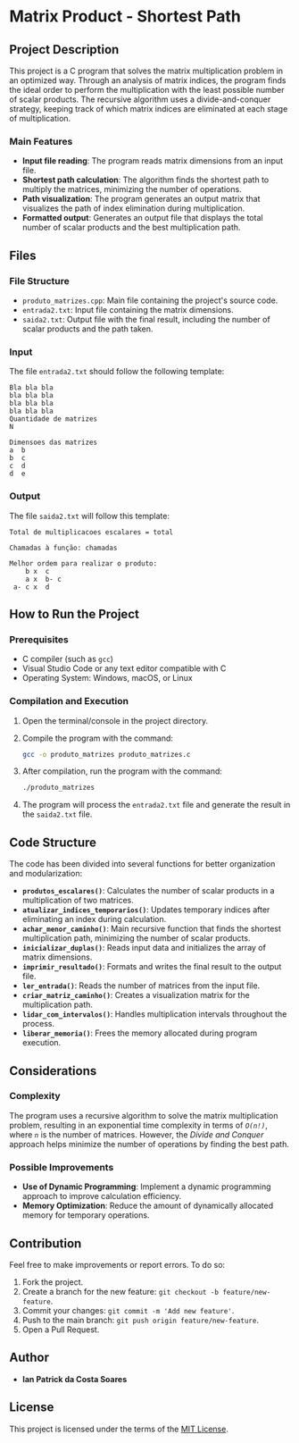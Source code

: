 # Matrix Product - Shortest Path

## Project Description

This project is a C program that solves the matrix multiplication problem in an optimized way. Through an analysis of matrix indices, the program finds the ideal order to perform the multiplication with the least possible number of scalar products. The recursive algorithm uses a divide-and-conquer strategy, keeping track of which matrix indices are eliminated at each stage of multiplication.

### Main Features

-   **Input file reading**: The program reads matrix dimensions from an input file.
-   **Shortest path calculation**: The algorithm finds the shortest path to multiply the matrices, minimizing the number of operations.
-   **Path visualization**: The program generates an output matrix that visualizes the path of index elimination during multiplication.
-   **Formatted output**: Generates an output file that displays the total number of scalar products and the best multiplication path.

## Files

### File Structure

-   `produto_matrizes.cpp`: Main file containing the project's source code.
-   `entrada2.txt`: Input file containing the matrix dimensions.
-   `saida2.txt`: Output file with the final result, including the number of scalar products and the path taken.

### Input

The file `entrada2.txt` should follow the following template:

```
Bla bla bla
bla bla bla
bla bla bla
bla bla bla
Quantidade de matrizes
N

Dimensoes das matrizes
a  b
b  c
c  d
d  e
```

### Output

The file `saida2.txt` will follow this template:

```
Total de multiplicacoes escalares = total

Chamadas à função: chamadas

Melhor ordem para realizar o produto:
    b x  c
    a x  b- c
 a- c x  d
```

## How to Run the Project

### Prerequisites

-   C compiler (such as `gcc`)
-   Visual Studio Code or any text editor compatible with C
-   Operating System: Windows, macOS, or Linux

### Compilation and Execution

1. Open the terminal/console in the project directory.
2. Compile the program with the command:

    ```bash
    gcc -o produto_matrizes produto_matrizes.c
    ```

3. After compilation, run the program with the command:

    ```bash
    ./produto_matrizes
    ```

4. The program will process the `entrada2.txt` file and generate the result in the `saida2.txt` file.

## Code Structure

The code has been divided into several functions for better organization and modularization:

-   **`produtos_escalares()`**: Calculates the number of scalar products in a multiplication of two matrices.
-   **`atualizar_indices_temporarios()`**: Updates temporary indices after eliminating an index during calculation.
-   **`achar_menor_caminho()`**: Main recursive function that finds the shortest multiplication path, minimizing the number of scalar products.
-   **`inicializar_duplas()`**: Reads input data and initializes the array of matrix dimensions.
-   **`imprimir_resultado()`**: Formats and writes the final result to the output file.
-   **`ler_entrada()`**: Reads the number of matrices from the input file.
-   **`criar_matriz_caminho()`**: Creates a visualization matrix for the multiplication path.
-   **`lidar_com_intervalos()`**: Handles multiplication intervals throughout the process.
-   **`liberar_memoria()`**: Frees the memory allocated during program execution.

## Considerations

### Complexity

The program uses a recursive algorithm to solve the matrix multiplication problem, resulting in an exponential time complexity in terms of _`O(n!)`_, where _`n`_ is the number of matrices. However, the _Divide and Conquer_ approach helps minimize the number of operations by finding the best path.

### Possible Improvements

-   **Use of Dynamic Programming**: Implement a dynamic programming approach to improve calculation efficiency.
-   **Memory Optimization**: Reduce the amount of dynamically allocated memory for temporary operations.

## Contribution

Feel free to make improvements or report errors. To do so:

1. Fork the project.
2. Create a branch for the new feature: `git checkout -b feature/new-feature`.
3. Commit your changes: `git commit -m 'Add new feature'`.
4. Push to the main branch: `git push origin feature/new-feature`.
5. Open a Pull Request.

## Author

-   **Ian Patrick da Costa Soares**

## License

This project is licensed under the terms of the [MIT License](LICENSE).
